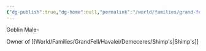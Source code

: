 ```yaml
---
{"dg-publish":true,"dg-home":null,"permalink":"/world/families/grand-fell/havalei/demeceres/caldwel-grizle-shimp/","dgPassFrontmatter":true,"created":"2025-03-10T21:50:03.371-04:00","updated":"2025-03-16T19:09:22.893-04:00"}
---
```



Goblin Male-

Owner of [[World/Families/GrandFell/Havalei/Demeceres/Shimp's\|Shimp's]]